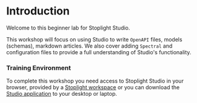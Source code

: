 # Introduction

Welcome to this beginner lab for Stoplight Studio.

This workshop will focus on using Studio to write `OpenAPI` files, models (schemas), markdown articles. We also cover adding `Spectral` and configuration files to provide a full understanding of Studio's functionality.

### Training Environment

To complete this workshop you need access to Stoplight Studio in your browser, provided by a [Stoplight workspace](https://stoplight.io/welcome/create) or you can download the [Studio application](https://stoplight.io/studio/) to your desktop or laptop.


